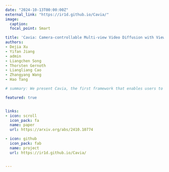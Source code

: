 ```yaml
---
date: "2024-10-13T00:00:00Z"
external_link: "https://ir1d.github.io/Cavia/"
image:
  caption: 
  focal_point: Smart

title: 'Cavia: Camera-controllable Multi-view Video Diffusion with View-Integrated Attention'
authors:
- Dejia Xu
- Yifan Jiang
- admin
- Liangchen Song
- Thorsten Gernoth
- Liangliang Cao
- Zhangyang Wang
- Hao Tang

# summary: We present Cavia, the first framework that enables users to generate multiple videos of the same scene with precise control over camera motion, while simultaneously preserving object motion.

featured: true


links:
- icon: scroll
  icon_pack: fa
  name: paper
  url: https://arxiv.org/abs/2410.10774

- icon: github
  icon_pack: fab
  name: project
  url: https://ir1d.github.io/Cavia/


---
```

